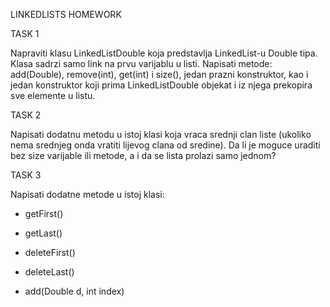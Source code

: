 LINKEDLISTS HOMEWORK

TASK 1

Napraviti klasu LinkedListDouble koja predstavlja LinkedList-u Double tipa. Klasa sadrzi samo 
link na prvu varijablu u listi. Napisati metode: add(Double), remove(int), get(int) i size(), 
jedan prazni konstruktor, kao i jedan konstruktor koji prima LinkedListDouble objekat i iz njega 
prekopira sve elemente u listu.

TASK 2

Napisati dodatnu metodu u istoj klasi koja vraca srednji clan liste (ukoliko nema srednjeg onda vratiti 
lijevog clana od sredine).
Da li je moguce uraditi bez size varijable ili metode, a i da se lista prolazi samo jednom?

TASK 3

Napisati dodatne metode u istoj klasi: 

- getFirst()

- getLast()

- deleteFirst()

- deleteLast()

- add(Double d, int index)
